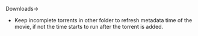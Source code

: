 Downloads->
- Keep incomplete torrents in other folder to refresh metadata time of the movie, if not the time starts to run after the torrent is added.
